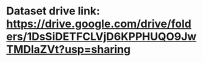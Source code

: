 # Dataset drive link: https://drive.google.com/drive/folders/1DsSiDETFCLVjD6KPPHUQO9JwTMDlaZVt?usp=sharing
